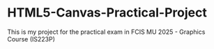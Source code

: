 # HTML5-Canvas-Practical-Project
This is my project for the practical exam in FCIS MU 2025 - Graphics Course (IS223P)
